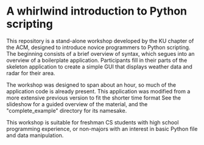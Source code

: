A whirlwind introduction to Python scripting
==============================================

This repository is a stand-alone workshop developed by the KU chapter of the ACM, designed to introduce
novice programmers to Python scripting.  The beginning consists of a brief overview of syntax, which segues
into an overview of a boilerplate application.  Participants fill in their parts of the skeleton application to
create a simple GUI that displays weather data and radar for their area.

The workshop was designed to span about an hour, so much of the application code is already present.
This application was modified from a more extensive previous version to fit the shorter time format
See the slideshow for a guided overview of the material, and the "complete_example" directory for its namesake.

This workshop is suitable for freshman CS students with high school programming experience, or non-majors with
an interest in basic Python file and data manipulation.
